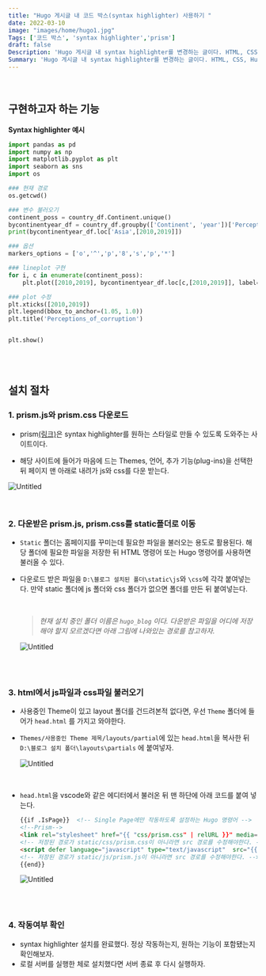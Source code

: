 ```yaml
---
title: "Hugo 게시글 내 코드 박스(syntax highlighter) 사용하기 "
date: 2022-03-10
image: "images/home/hugo1.jpg"
Tags: ['코드 박스', 'syntax highlighter','prism']
draft: false
Description: 'Hugo 게시글 내 syntax highlighter를 변경하는 글이다. HTML, CSS, Hugo에 익숙하지 않은 사용자들도 이 글을 보고 설치할 수 있도록 작성했다. syntax highlighter로 prism을 활용한다.'
Summary: 'Hugo 게시글 내 syntax highlighter를 변경하는 글이다. HTML, CSS, Hugo에 익숙하지 않은 사용자들도 이 글을 보고 설치할 수 있도록 작성했다. syntax highlighter로 prism을 활용한다.'
---
```

<br>

## 구현하고자 하는 기능

**Syntax highlighter 예시**
```python
import pandas as pd
import numpy as np
import matplotlib.pyplot as plt
import seaborn as sns
import os

### 현재 경로
os.getcwd()

### 변수 불러오기
continent_poss = country_df.Continent.unique()
bycontinentyear_df = country_df.groupby(['Continent', 'year'])['Perceptions_of_corruption'].mean()
print(bycontinentyear_df.loc['Asia',[2010,2019]])

### 옵션
markers_options = ['o','^','p','8','s','p','*']

### lineplot 구현
for i, c in enumerate(continent_poss):
    plt.plot([2010,2019], bycontinentyear_df.loc[c,[2010,2019]], label=c, marker = markers_options[i])

### plot 수정
plt.xticks([2010,2019])
plt.legend(bbox_to_anchor=(1.05, 1.0))
plt.title('Perceptions_of_corruption')


plt.show()
```

<br><br>

## 설치 절차

### 1. prism.js와 prism.css 다운로드
- prism[(링크)](https://prismjs.com/download.html#themes=prism&languages=markup+css+clike+javascript)은 syntax highlighter를 원하는 스타일로 만들 수 있도록 도와주는 사이트이다. 
  
- 해당 사이트에 들어가 마음에 드는 Themes, 언어, 추가 기능(plug-ins)을 선택한 뒤 페이지 맨 아래로 내려가 js와 css를 다운 받는다.

![Untitled](hugo/tips/prism/prism1.png)

    

<br>

### 2. 다운받은 prism.js, prism.css를 static폴더로 이동

- `Static` 폴더는 홈페이지를 꾸미는데 필요한 파일을 불러오는 용도로 활용된다. 해당 폴더에 필요한 파일을 저장한 뒤 HTML 명령어 또는 Hugo 명령어를 사용하면 불러올 수 있다.

- 다운로드 받은 파일을 `D:\블로그 설치된 폴더\static\js`와 `\css`에 각각 붙여넣는다. 만약 static 폴더에 js 폴더와 css 폴더가 없으면 폴더를 만든 뒤 붙여넣는다.
    
    <br>


    > *현재 설치 중인 폴더 이름은 `hugo_blog` 이다. 다운받은 파일을 어디에 저장해야 할지 모르겠다면 아래 그림에 나와있는 경로를 참고하자.*

    
    ![Untitled](hugo/tips/prism/prism2.png)
    

<br><br>

### 3. html에서 js파일과 css파일 불러오기
- 사용중인 Theme이 있고 layout 폴더를 건드려본적 없다면, 우선 `Theme` 폴더에 들어가 `head.html` 를 가지고 와야한다.
 
- `Themes/사용중인 Theme 제목/layouts/partial`에 있는 `head.html`을 복사한 뒤 `D:\블로그 설치 폴더\layouts\partials` 에 붙여넣자.
    
    ![Untitled](hugo/tips/zooming/Untitled%205.png)
        
<br>

- `head.html`을 vscode와 같은 에디터에서 불러온 뒤 맨 하단에 아래 코드를 붙여 넣는다. 
    
    ```html
    {{if .IsPage}}  <!-- Single Page에만 작동하도록 설정하는 Hugo 명령어 -->
    <!--Prism-->
    <link rel="stylesheet" href="{{ "css/prism.css" | relURL }}" media="none" onload="this.media='all';">
    <!-- 저장된 경로가 static/css/prism.css이 아니라면 src 경로를 수정해야한다. -->
    <script defer language="javascript" type="text/javascript"  src="{{ "/js/prism.js" | urlize | relURL }}"></script>
    <!-- 저장된 경로가 static/js/prism.js이 아니라면 src 경로를 수정해야한다. -->
    {{end}}
    ```
    ![Untitled](hugo/tips/prism/prism3.png)

<br><br>

### 4. 작동여부 확인
- syntax highlighter 설치를 완료했다. 정상 작동하는지, 원하는 기능이 포함됐는지 확인해보자.
- 로컬 서버를 실행한 체로 설치했다면 서버 종료 후 다시 실행하자.
